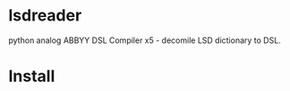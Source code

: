 lsdreader
=========

python analog ABBYY DSL Compiler x5 - decomile LSD dictionary to DSL.

# Install
